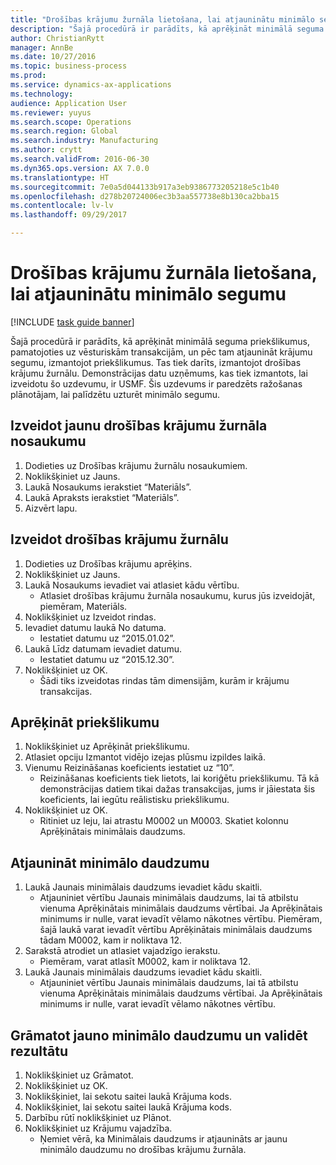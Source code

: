 ```yaml
--- 
title: "Drošības krājumu žurnāla lietošana, lai atjauninātu minimālo segumu"
description: "Šajā procedūrā ir parādīts, kā aprēķināt minimālā seguma priekšlikumus, pamatojoties uz vēsturiskām transakcijām, un pēc tam atjaunināt krājumu segumu, izmantojot priekšlikumus."
author: ChristianRytt
manager: AnnBe
ms.date: 10/27/2016
ms.topic: business-process
ms.prod: 
ms.service: dynamics-ax-applications
ms.technology: 
audience: Application User
ms.reviewer: yuyus
ms.search.scope: Operations
ms.search.region: Global
ms.search.industry: Manufacturing
ms.author: crytt
ms.search.validFrom: 2016-06-30
ms.dyn365.ops.version: AX 7.0.0
ms.translationtype: HT
ms.sourcegitcommit: 7e0a5d044133b917a3eb9386773205218e5c1b40
ms.openlocfilehash: d278b20724006ec3b3aa557738e8b130ca2bba15
ms.contentlocale: lv-lv
ms.lasthandoff: 09/29/2017

---
```

# <a name="use-the-safety-stock-journal-to-update-minimum-coverage"></a>Drošības krājumu žurnāla lietošana, lai atjauninātu minimālo segumu

[!INCLUDE [task guide banner](../../includes/task-guide-banner.md)]

Šajā procedūrā ir parādīts, kā aprēķināt minimālā seguma priekšlikumus, pamatojoties uz vēsturiskām transakcijām, un pēc tam atjaunināt krājumu segumu, izmantojot priekšlikumus. Tas tiek darīts, izmantojot drošības krājumu žurnālu. Demonstrācijas datu uzņēmums, kas tiek izmantots, lai izveidotu šo uzdevumu, ir USMF. Šis uzdevums ir paredzēts ražošanas plānotājam, lai palīdzētu uzturēt minimālo segumu.


## <a name="create-a-new-safety-stock-journal-name"></a>Izveidot jaunu drošības krājumu žurnāla nosaukumu
1. Dodieties uz Drošības krājumu žurnālu nosaukumiem.
2. Noklikšķiniet uz Jauns.
3. Laukā Nosaukums ierakstiet “Materiāls”.
4. Laukā Apraksts ierakstiet “Materiāls”.
5. Aizvērt lapu.

## <a name="create-a-safety-stock-journal"></a>Izveidot drošības krājumu žurnālu
1. Dodieties uz Drošības krājumu aprēķins.
2. Noklikšķiniet uz Jauns.
3. Laukā Nosaukums ievadiet vai atlasiet kādu vērtību.
    * Atlasiet drošības krājumu žurnāla nosaukumu, kurus jūs izveidojāt, piemēram, Materiāls.  
4. Noklikšķiniet uz Izveidot rindas.
5. Ievadiet datumu laukā No datuma.
    * Iestatiet datumu uz “2015.01.02”.  
6. Laukā Līdz datumam ievadiet datumu.
    * Iestatiet datumu uz “2015.12.30”.  
7. Noklikšķiniet uz OK.
    * Šādi tiks izveidotas rindas tām dimensijām, kurām ir krājumu transakcijas.  

## <a name="calculate-proposal"></a>Aprēķināt priekšlikumu
1. Noklikšķiniet uz Aprēķināt priekšlikumu.
2. Atlasiet opciju Izmantot vidējo izejas plūsmu izpildes laikā.
3. Vienumu Reizināšanas koeficients iestatiet uz “10”.
    * Reizināšanas koeficients tiek lietots, lai koriģētu priekšlikumu. Tā kā demonstrācijas datiem tikai dažas transakcijas, jums ir jāiestata šis koeficients, lai iegūtu reālistisku priekšlikumu.  
4. Noklikšķiniet uz OK.
    * Ritiniet uz leju, lai atrastu M0002 un M0003. Skatiet kolonnu Aprēķinātais minimālais daudzums.   

## <a name="update-minimum-quantity"></a>Atjaunināt minimālo daudzumu
1. Laukā Jaunais minimālais daudzums ievadiet kādu skaitli.
    * Atjauniniet vērtību Jaunais minimālais daudzums, lai tā atbilstu vienuma Aprēķinātais minimālais daudzums vērtībai. Ja Aprēķinātais minimums ir nulle, varat ievadīt vēlamo nākotnes vērtību. Piemēram, šajā laukā varat ievadīt vērtību Aprēķinātais minimālais daudzums tādam M0002, kam ir noliktava 12.  
2. Sarakstā atrodiet un atlasiet vajadzīgo ierakstu.
    * Piemēram, varat atlasīt M0002, kam ir noliktava 12.  
3. Laukā Jaunais minimālais daudzums ievadiet kādu skaitli.
    * Atjauniniet vērtību Jaunais minimālais daudzums, lai tā atbilstu vienuma Aprēķinātais minimālais daudzums vērtībai. Ja Aprēķinātais minimums ir nulle, varat ievadīt vēlamo nākotnes vērtību.  

## <a name="post-the-new-minimum-quantity-and-validate-the-result"></a>Grāmatot jauno minimālo daudzumu un validēt rezultātu
1. Noklikšķiniet uz Grāmatot.
2. Noklikšķiniet uz OK.
3. Noklikšķiniet, lai sekotu saitei laukā Krājuma kods.
4. Noklikšķiniet, lai sekotu saitei laukā Krājuma kods.
5. Darbību rūtī noklikšķiniet uz Plānot.
6. Noklikšķiniet uz Krājumu vajadzība.
    * Ņemiet vērā, ka Minimālais daudzums ir atjaunināts ar jaunu minimālo daudzumu no drošības krājumu žurnāla.  



